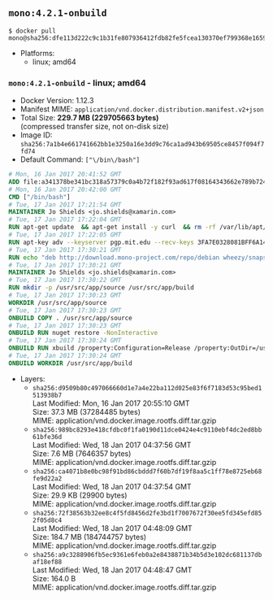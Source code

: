 ## `mono:4.2.1-onbuild`

```console
$ docker pull mono@sha256:dfe113d222c9c1b31fe807936412fdb82fe5fcea130370ef799368e165926061
```

-	Platforms:
	-	linux; amd64

### `mono:4.2.1-onbuild` - linux; amd64

-	Docker Version: 1.12.3
-	Manifest MIME: `application/vnd.docker.distribution.manifest.v2+json`
-	Total Size: **229.7 MB (229705663 bytes)**  
	(compressed transfer size, not on-disk size)
-	Image ID: `sha256:7a1b4e661741662bb1e3250a16e3dd9c76ca1ad943b69505ce8457f094f7fd74`
-	Default Command: `["\/bin\/bash"]`

```dockerfile
# Mon, 16 Jan 2017 20:41:52 GMT
ADD file:a341378be341bc318a57379c0a4b72f182f93ad617f08164343662e789b7244b in / 
# Mon, 16 Jan 2017 20:42:00 GMT
CMD ["/bin/bash"]
# Tue, 17 Jan 2017 17:21:54 GMT
MAINTAINER Jo Shields <jo.shields@xamarin.com>
# Tue, 17 Jan 2017 17:22:04 GMT
RUN apt-get update 	&& apt-get install -y curl 	&& rm -rf /var/lib/apt/lists/*
# Tue, 17 Jan 2017 17:22:05 GMT
RUN apt-key adv --keyserver pgp.mit.edu --recv-keys 3FA7E0328081BFF6A14DA29AA6A19B38D3D831EF
# Tue, 17 Jan 2017 17:30:21 GMT
RUN echo "deb http://download.mono-project.com/repo/debian wheezy/snapshots/4.2.1.102 main" > /etc/apt/sources.list.d/mono-xamarin.list 	&& apt-get update 	&& apt-get install -y mono-devel ca-certificates-mono fsharp mono-vbnc nuget 	&& rm -rf /var/lib/apt/lists/*
# Tue, 17 Jan 2017 17:30:21 GMT
MAINTAINER Jo Shields <jo.shields@xamarin.com>
# Tue, 17 Jan 2017 17:30:22 GMT
RUN mkdir -p /usr/src/app/source /usr/src/app/build
# Tue, 17 Jan 2017 17:30:23 GMT
WORKDIR /usr/src/app/source
# Tue, 17 Jan 2017 17:30:23 GMT
ONBUILD COPY . /usr/src/app/source
# Tue, 17 Jan 2017 17:30:23 GMT
ONBUILD RUN nuget restore -NonInteractive
# Tue, 17 Jan 2017 17:30:24 GMT
ONBUILD RUN xbuild /property:Configuration=Release /property:OutDir=/usr/src/app/build/
# Tue, 17 Jan 2017 17:30:24 GMT
ONBUILD WORKDIR /usr/src/app/build
```

-	Layers:
	-	`sha256:d9509b80c497066660d1e7a4e22ba112d025e83f6f7183d53c95bed1513938b7`  
		Last Modified: Mon, 16 Jan 2017 20:55:10 GMT  
		Size: 37.3 MB (37284485 bytes)  
		MIME: application/vnd.docker.image.rootfs.diff.tar.gzip
	-	`sha256:989bc8293e418cfdbc0f1fa0190d11dce0424e4c9110ebf4dc2ed8bb61bfe36d`  
		Last Modified: Wed, 18 Jan 2017 04:37:56 GMT  
		Size: 7.6 MB (7646357 bytes)  
		MIME: application/vnd.docker.image.rootfs.diff.tar.gzip
	-	`sha256:ca4071b8e0bc98f91bd86cbddd7f60b7df19f8aa5c1ff78e8725eb68fe9d22a2`  
		Last Modified: Wed, 18 Jan 2017 04:37:54 GMT  
		Size: 29.9 KB (29900 bytes)  
		MIME: application/vnd.docker.image.rootfs.diff.tar.gzip
	-	`sha256:72f38563b32ee8c4f5fd8456d2fe3bd1f7007672f30ee5fd345efd852f05d8c4`  
		Last Modified: Wed, 18 Jan 2017 04:48:09 GMT  
		Size: 184.7 MB (184744757 bytes)  
		MIME: application/vnd.docker.image.rootfs.diff.tar.gzip
	-	`sha256:a9c3288906fb5ec9361e6feb0a2e8438871b34b5d3e102dc681137dbaf18ef88`  
		Last Modified: Wed, 18 Jan 2017 04:48:47 GMT  
		Size: 164.0 B  
		MIME: application/vnd.docker.image.rootfs.diff.tar.gzip
